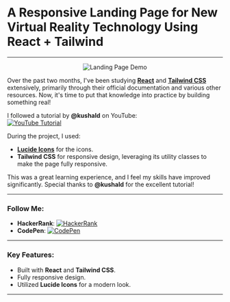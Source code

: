 # A Responsive Landing Page for New Virtual Reality Technology Using React + Tailwind  

---
<div align="center">
  
![Landing Page Demo](https://res.cloudinary.com/dzgjkx0pm/image/upload/v1741319757/VirtualR_Demo_s8kurg.png)

</div>

Over the past two months, I've been studying [**React**](https://react.dev/learn) and [**Tailwind CSS**](https://tailwindcss.com/docs/installation/using-vite) extensively, primarily through their official documentation and various other resources. Now, it's time to put that knowledge into practice by building something real!  

I followed a tutorial by **@kushald** on YouTube:  
[![YouTube Tutorial](https://img.shields.io/badge/YouTube-Watch%20Tutorial-red)](https://www.youtube.com/watch?v=EwzWg-Joxq0)  

During the project, I used:  
- **[Lucide Icons](https://lucide.dev/guide/packages/lucide-react)** for the icons.  
- **Tailwind CSS** for responsive design, leveraging its utility classes to make the page fully responsive.  

This was a great learning experience, and I feel my skills have improved significantly. Special thanks to **@kushald** for the excellent tutorial!  

---

### Follow Me:  

- **HackerRank**: [![HackerRank](https://img.shields.io/badge/HackerRank-Profile-brightgreen)](https://www.hackerrank.com/profile/xbhackermrc)  
- **CodePen**: [![CodePen](https://img.shields.io/badge/CodePen-Profile-blue)](https://codepen.io/Un_Kown)  

---

### Key Features:  
- Built with **React** and **Tailwind CSS**.  
- Fully responsive design.  
- Utilized **Lucide Icons** for a modern look.  

---
